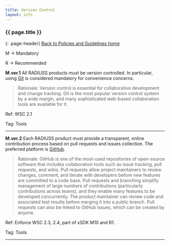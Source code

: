 ```yaml
---
title: Version Control
layout: info
---
```


### {{ page.title }}
{: .page-header}
[Back to Policies and Guidelines home](/radiuss/policies/)

M → Mandatory

R → Recommended

**M.ver.1** All RADIUSS products must be version controlled. In particular, using [Git](https://git-scm.com) is considered mandatory for convenience concerns.

> Rationale: Version control is essential for collaborative development and change tracking. Git is the most popular version control system by a wide margin, and many sophisticated web-based collaboration tools are available for it.

Ref: WSC 2.1

Tag: Tools 

---

**M.ver.2** Each RADIUSS product must provide a transparent, online contribution process based on pull requests and issues collection. The preferred platform is [GitHub](https://github.com).

> Rationale: GitHub is one of the most-used repositories of open-source software that includes collaboration tools such as issue tracking, pull requests, and wikis. Pull requests allow project maintainers to review changes, comment, and iterate with developers before new features are committed to a code base. Pull requests and branching simplify management of large numbers of contributions (particularly contributions across teams), and they enable many features to be developed concurrently. The product maintainer can review code and associated test results before merging it into a public branch. Pull requests can also be linked to GitHub issues, which can be created by anyone.

Ref: Enforce WSC 2.3, 2.4, part of xSDK M10 and R1.

Tag: Tools 

---
